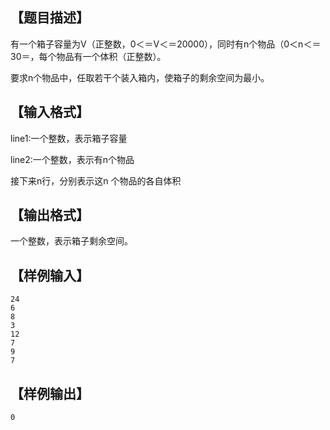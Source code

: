 

## 【题目描述】 

有一个箱子容量为V（正整数，0＜＝V＜＝20000），同时有n个物品（0＜n＜＝30＝，每个物品有一个体积（正整数）。 

要求n个物品中，任取若干个装入箱内，使箱子的剩余空间为最小。 

## 【输入格式】 
line1:一个整数，表示箱子容量 


line2:一个整数，表示有n个物品
 
接下来n行，分别表示这n 个物品的各自体积 


## 【输出格式】 


一个整数，表示箱子剩余空间。 


## 【样例输入】
```
24
6
8
3
12
7
9
7
```

## 【样例输出】
```
0
```
